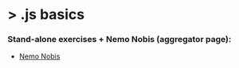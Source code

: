 # > .js basics
### Stand-alone exercises + Nemo Nobis (aggregator page):
<ul>
  <li><a href="https://samarog.github.io/javascript/"> Nemo Nobis </a></li>
</ul>
